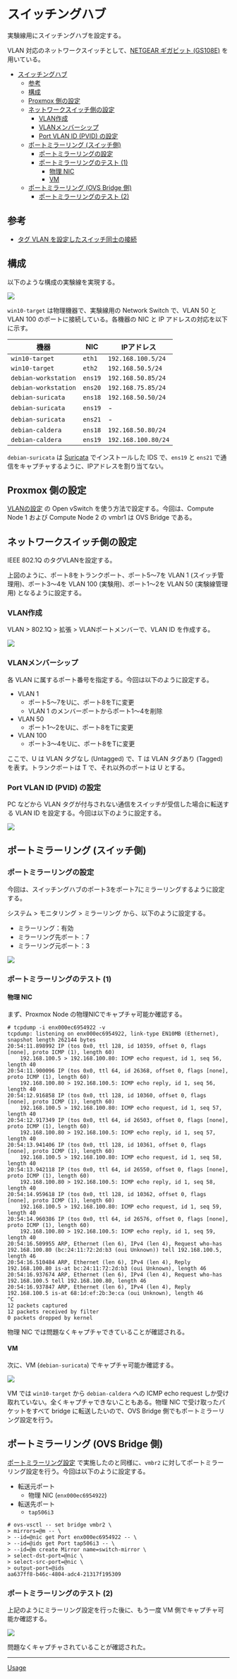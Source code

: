 # スイッチングハブ
実験線用にスイッチングハブを設定する。

VLAN 対応のネットワークスイッチとして、[NETGEAR ギガビット (GS108E)](https://www.netgear.com/jp/business/wired/switches/plus/gs108e/) を用いている。

- [スイッチングハブ](#スイッチングハブ)
  - [参考](#参考)
  - [構成](#構成)
  - [Proxmox 側の設定](#proxmox-側の設定)
  - [ネットワークスイッチ側の設定](#ネットワークスイッチ側の設定)
    - [VLAN作成](#vlan作成)
    - [VLANメンバーシップ](#vlanメンバーシップ)
    - [Port VLAN ID (PVID) の設定](#port-vlan-id-pvid-の設定)
  - [ポートミラーリング (スイッチ側)](#ポートミラーリング-スイッチ側)
    - [ポートミラーリングの設定](#ポートミラーリングの設定)
    - [ポートミラーリングのテスト (1)](#ポートミラーリングのテスト-1)
      - [物理 NIC](#物理-nic)
      - [VM](#vm)
  - [ポートミラーリング (OVS Bridge 側)](#ポートミラーリング-ovs-bridge-側)
    - [ポートミラーリングのテスト (2)](#ポートミラーリングのテスト-2)


## 参考
- [タグ VLAN を設定したスイッチ同士の接続](https://www.downloads.netgear.com/files/answer_media/jp/support/switch/VLAN_trunk_setting_ex.pdf)

## 構成
以下のような構成の実験線を実現する。

![](fig/01_env.drawio.png)

`win10-target` は物理機器で、実験線用の Network Switch で、VLAN 50 と VLAN 100 のポートに接続している。各機器の NIC と IP アドレスの対応を以下に示す。

|機器|NIC|IPアドレス|
|---|---|---|
|`win10-target`|`eth1`|`192.168.100.5/24`|
|`win10-target`|`eth2`|`192.168.50.5/24`|
|`debian-workstation`|`ens19`|`192.168.50.85/24`|
|`debian-workstation`|`ens20`|`192.168.75.85/24`|
|`debian-suricata`|`ens18`|`192.168.50.50/24`|
|`debian-suricata`|`ens19`|-|
|`debian-suricata`|`ens21`|-|
|`debian-caldera`|`ens18`|`192.168.50.80/24`|
|`debian-caldera`|`ens19`|`192.168.100.80/24`|

`debian-suricata` は [Suricata](../../Application/Suricata/README.md) でインストールした IDS で、`ens19` と `ens21` で通信をキャプチャするように、IPアドレスを割り当てない。

## Proxmox 側の設定
[VLANの設定](../VLAN/README.md) の Open vSwitch を使う方法で設定する。今回は、Compute Node 1 および Compute Node 2 の vmbr1 は OVS Bridge である。

## ネットワークスイッチ側の設定
IEEE 802.1Q のタグVLANを設定する。

上図のように、ポート8をトランクポート、ポート5～7を VLAN 1 (スイッチ管理用)、ポート3～4を VLAN 100 (実験用)、ポート1～2を VLAN 50 (実験線管理用) となるように設定する。

### VLAN作成
VLAN > 802.1Q > 拡張 > VLANポートメンバーで、VLAN ID を作成する。

![](fig/02_create_vlan.png)


### VLANメンバーシップ
各 VLAN に属するポート番号を指定する。今回は以下のように設定する。

- VLAN 1
  - ポート5～7をUに、ポート8をTに変更
  - VLAN 1 のメンバーポートからポート1～4を削除
- VLAN 50
  - ポート1～2をUに、ポート8をTに変更
- VLAN 100
  - ポート3～4をUに、ポート8をTに変更

ここで、U は VLAN タグなし (Untagged) で、T は VLAN タグあり (Tagged) を表す。トランクポートは T で、それ以外のポートは U とする。

### Port VLAN ID (PVID) の設定
PC などから VLAN タグが付与されない通信をスイッチが受信した場合に転送する VLAN ID を設定する。今回は以下のように設定する。

![](fig/03_pvid.png)

## ポートミラーリング (スイッチ側)
### ポートミラーリングの設定
今回は、スイッチングハブのポート3をポート7にミラーリングするように設定する。

システム > モニタリング > ミラーリング から、以下のように設定する。

- ミラーリング：有効
- ミラーリング先ポート：7
- ミラーリング元ポート：3

![](fig/04_mirror.png)

### ポートミラーリングのテスト (1)
#### 物理 NIC
まず、Proxmox Node の物理NICでキャプチャ可能か確認する。

```
# tcpdump -i enx000ec6954922 -v
tcpdump: listening on enx000ec6954922, link-type EN10MB (Ethernet), snapshot length 262144 bytes
20:54:11.898992 IP (tos 0x0, ttl 128, id 10359, offset 0, flags [none], proto ICMP (1), length 60)
    192.168.100.5 > 192.168.100.80: ICMP echo request, id 1, seq 56, length 40
20:54:11.900096 IP (tos 0x0, ttl 64, id 26368, offset 0, flags [none], proto ICMP (1), length 60)
    192.168.100.80 > 192.168.100.5: ICMP echo reply, id 1, seq 56, length 40
20:54:12.916858 IP (tos 0x0, ttl 128, id 10360, offset 0, flags [none], proto ICMP (1), length 60)
    192.168.100.5 > 192.168.100.80: ICMP echo request, id 1, seq 57, length 40
20:54:12.917349 IP (tos 0x0, ttl 64, id 26503, offset 0, flags [none], proto ICMP (1), length 60)
    192.168.100.80 > 192.168.100.5: ICMP echo reply, id 1, seq 57, length 40
20:54:13.941406 IP (tos 0x0, ttl 128, id 10361, offset 0, flags [none], proto ICMP (1), length 60)
    192.168.100.5 > 192.168.100.80: ICMP echo request, id 1, seq 58, length 40
20:54:13.942118 IP (tos 0x0, ttl 64, id 26550, offset 0, flags [none], proto ICMP (1), length 60)
    192.168.100.80 > 192.168.100.5: ICMP echo reply, id 1, seq 58, length 40
20:54:14.959618 IP (tos 0x0, ttl 128, id 10362, offset 0, flags [none], proto ICMP (1), length 60)
    192.168.100.5 > 192.168.100.80: ICMP echo request, id 1, seq 59, length 40
20:54:14.960386 IP (tos 0x0, ttl 64, id 26576, offset 0, flags [none], proto ICMP (1), length 60)
    192.168.100.80 > 192.168.100.5: ICMP echo reply, id 1, seq 59, length 40
20:54:16.509955 ARP, Ethernet (len 6), IPv4 (len 4), Request who-has 192.168.100.80 (bc:24:11:72:2d:b3 (oui Unknown)) tell 192.168.100.5, length 46
20:54:16.510484 ARP, Ethernet (len 6), IPv4 (len 4), Reply 192.168.100.80 is-at bc:24:11:72:2d:b3 (oui Unknown), length 46
20:54:16.937674 ARP, Ethernet (len 6), IPv4 (len 4), Request who-has 192.168.100.5 tell 192.168.100.80, length 46
20:54:16.937847 ARP, Ethernet (len 6), IPv4 (len 4), Reply 192.168.100.5 is-at 68:1d:ef:2b:3e:ca (oui Unknown), length 46
^C
12 packets captured
12 packets received by filter
0 packets dropped by kernel
```

物理 NIC では問題なくキャプチャできていることが確認される。

#### VM
次に、VM (`debian-suricata`) でキャプチャ可能か確認する。

![](fig/05_capture_vm.png)

VM では `win10-target` から `debian-caldera` への ICMP echo request しか受け取れていない。全くキャプチャできないこともある。物理 NIC で受け取ったパケットをすべて bridge に転送したいので、OVS Bridge 側でもポートミラーリング設定を行う。

## ポートミラーリング (OVS Bridge 側)
[ポートミラーリング設定](../port-mirror/README.md) で実施したのと同様に、`vmbr2` に対してポートミラーリング設定を行う。今回は以下のように設定する。

- 転送元ポート
  - 物理 NIC (`enx000ec6954922`)
- 転送先ポート
  - `tap506i3`

```
# ovs-vsctl -- set bridge vmbr2 \
> mirrors=@m -- \
> --id=@nic get Port enx000ec6954922 -- \
> --id=@ids get Port tap506i3 -- \
> --id=@m create Mirror name=switch-mirror \
> select-dst-port=@nic \
> select-src-port=@nic \
> output-port=@ids
aa637ff8-b46c-4804-adc4-21317f195309
```

### ポートミラーリングのテスト (2)
上記のようにミラーリング設定を行った後に、もう一度 VM 側でキャプチャ可能か確認する。

![](fig/06_capture_success.png)

問題なくキャプチャされていることが確認された。

---

[Usage](../README.md)
